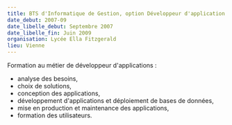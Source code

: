```yaml
---
title: BTS d'Informatique de Gestion, option Développeur d'application
date_debut: 2007-09
date_libelle_debut: Septembre 2007
date_libelle_fin: Juin 2009
organisation: Lycée Ella Fitzgerald
lieu: Vienne
---
```


Formation au métier de développeur d'applications :
- analyse des besoins,
- choix de solutions,
- conception des applications,
- développement d'applications et déploiement de bases de données,
- mise en production et maintenance des applications,
- formation des utilisateurs.
